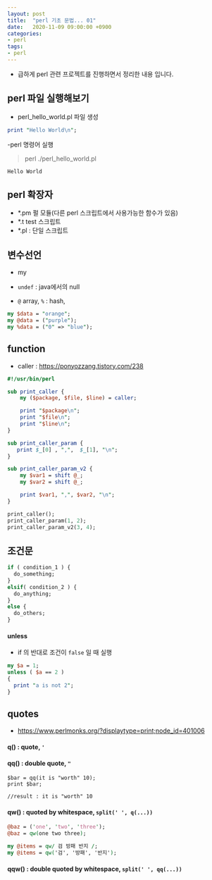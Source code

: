 ```yaml
---
layout: post
title:  "perl 기초 문법... 01"
date:   2020-11-09 09:00:00 +0900
categories:
- perl
tags:
- perl
---
```


- 급하게 perl 관련 프로젝트를 진행하면서 정리한 내용 입니다.

## perl 파일 실행해보기
- perl_hello_world.pl 파일 생성

```perl
print "Hello World\n";
```

-perl 명령어 실행
> perl ./perl_hello_world.pl

```Hello World```

## perl 확장자
- *.pm 펄 모듈(다른 perl 스크립트에서 사용가능한 함수가 있음)
- *.t test 스크립트
- *.pl : 단일 스크립트

## 변수선언
- my
- `undef` : java에서의 null

- `@` array, `%` : hash,

```perl
my $data = "orange";
my @data = ("purple");
my %data = ("0" => "blue");
```

## function
- caller : https://ponyozzang.tistory.com/238

```perl
#!/usr/bin/perl

sub print_caller {
    my ($package, $file, $line) = caller; 

    print "$package\n";
    print "$file\n";
    print "$line\n";
}

sub print_caller_param {
   print $_[0] , ",",  $_[1], "\n";
}

sub print_caller_param_v2 {
    my $var1 = shift @_;
    my $var2 = shift @_;

    print $var1, ",", $var2, "\n";
}

print_caller();
print_caller_param(1, 2);
print_caller_param_v2(3, 4);
```

## 조건문
```perl
if ( condition_1 ) {
  do_something; 
} 
elsif( condition_2 ) {
  do_anything;
} 
else {
  do_others; 
}
```

#### unless
- if 의 반대로 조건이 `false` 일 때 실행
```perl
my $a = 1;
unless ( $a == 2 )
{
  print "a is not 2";
}
```

## quotes
- https://www.perlmonks.org/?displaytype=print;node_id=401006

#### q() : quote, `'`

#### qq() : double quote, `"`
```
$bar = qq(it is "worth" 10);
print $bar;

//result : it is "worth" 10
```
#### qw() : quoted by whitespace, `split(' ', q(...))`
```perl
@baz = ('one', 'two', 'three');
@baz = qw(one two three);
```

```perl
my @items = qw/ 검 방패 반지 /;
my @items = qw('검', '방패', '반지');
```
#### qqw() : double quoted by whitespace, `split(' ', qq(...))`

